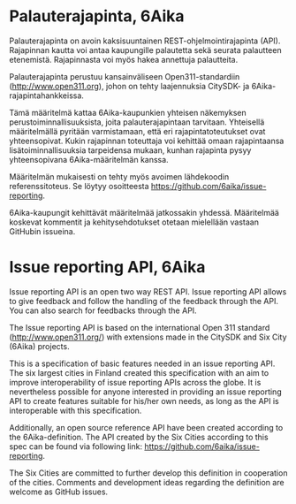 # Palauterajapinta, 6Aika

Palauterajapinta on avoin kaksisuuntainen REST-ohjelmointirajapinta (API). Rajapinnan kautta voi antaa kaupungille palautetta sekä seurata palautteen etenemistä. Rajapinnasta voi myös hakea annettuja palautteita.

Palauterajapinta perustuu kansainväliseen Open311-standardiin (http://www.open311.org), johon on tehty laajennuksia CitySDK- ja 6Aika-rajapintahankkeissa.

Tämä määritelmä kattaa 6Aika-kaupunkien yhteisen näkemyksen perustoiminnallisuuksista, joita palauterajapintaan tarvitaan. Yhteisellä määritelmällä pyritään varmistamaan, että eri rajapintatoteutukset ovat yhteensopivat. Kukin rajapinnan toteuttaja voi kehittää omaan rajapintaansa lisätoiminnallisuuksia tarpeidensa mukaan, kunhan rajapinta pysyy yhteensopivana 6Aika-määritelmän kanssa.

Määritelmän mukaisesti on tehty myös avoimen lähdekoodin referenssitoteus. Se löytyy osoitteesta https://github.com/6aika/issue-reporting.

6Aika-kaupungit kehittävät määritelmää jatkossakin yhdessä. Määritelmää koskevat kommentit ja kehitysehdotukset otetaan mielellään vastaan GitHubin issueina.


# Issue reporting API, 6Aika

Issue reporting API is an open two way REST API. Issue reporting API allows to give feedback and follow the handling of the feedback through the API. You can also search for feedbacks through the API.

The Issue reporting API is based on the international Open 311 standard (http://www.open311.org/) with extensions made in the CitySDK and Six City (6Aika) projects.

This is a specification of basic features needed in an issue reporting API. 
The six largest cities in Finland created this specification with an aim to improve interoperability of issue reporting APIs across the globe. It is nevertheless possible for anyone interested in providing an issue reporting API to create features suitable for his/her own needs, as long as the API is interoperable with this specification.

Additionally, an open source reference API have been created according to the 6Aika-definition. The API created by the Six Cities according to this spec can be found via following link: https://github.com/6aika/issue-reporting.

The Six Cities are committed to further develop this definition in cooperation of the cities. Comments and development ideas regarding the definition are welcome as GitHub issues.
